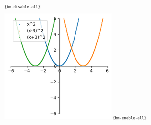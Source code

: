 `{bm-disable-all}`

![Graph(s) of x^2,(x-3)^2,(x+3)^2](calculus_c84d7861d5aefc5c82fc29edf7ac2fbc.png)
`{bm-enable-all}`

